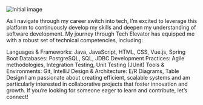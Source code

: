 ![Initial image](nbgit.png)

As I navigate through my career switch into tech, I’m excited to leverage this platform to continuously develop my skills and deepen my understanding of software development. My journey through Tech Elevator has equipped me with a robust set of technical competencies, including:

Languages & Frameworks: Java, JavaScript, HTML, CSS, Vue.js, Spring Boot Databases: PostgreSQL, SQL, JDBC Development Practices: Agile methodologies, Integration Testing, Unit Testing (JUnit) Tools & Environments: Git, IntelliJ Design & Architecture: E/R Diagrams, Table Design I am passionate about creating efficient, scalable systems and am particularly interested in collaborative projects that foster innovation and growth. If you’re looking for someone eager to learn and contribute, let’s connect!
<!--
**normaberrones1/normaberrones1** is a ✨ _special_ ✨ repository because its `README.md` (this file) appears on your GitHub profile.

Here are some ideas to get you started:

- 🔭 I’m currently working on ...
- 🌱 I’m currently learning ...
- 👯 I’m looking to collaborate on ...
- 🤔 I’m looking for help with ...
- 💬 Ask me about ...
- 📫 How to reach me: ...
- ⚡ Fun fact: ...
-->
